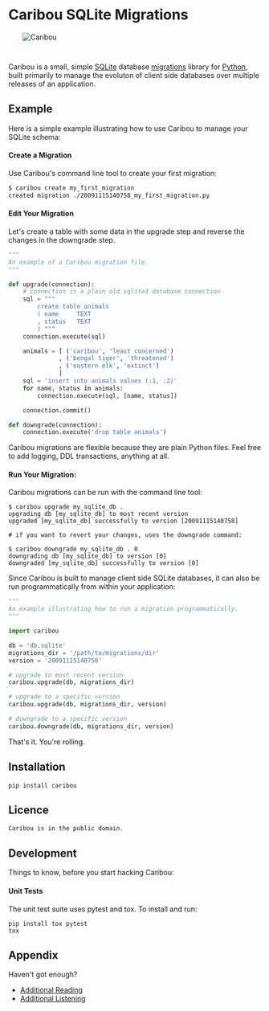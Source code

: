 Caribou SQLite Migrations
=========================

<div style="left: right; padding: 0px 0px 2em 2em">
    <img src="http://imgur.com/DySrz.jpg" alt="Caribou" />
</div>

Caribou is a small, simple [SQLite][sqlite] database [migrations][rails]
library for [Python][python], built primarily to manage the evoluton of client
side databases over multiple releases of an application.

  [rails]:http://guides.rubyonrails.org/migrations.html
  [python]: http://python.org/
  [sqlite]: https://sqlite.org/

Example
-------

Here is a simple example illustrating how to use Caribou to manage your SQLite
schema:

#### Create a Migration

Use Caribou's command line tool to create your first migration:

```bash
$ caribou create my_first_migration
created migration ./20091115140758_my_first_migration.py
```

#### Edit Your Migration

Let's create a table with some data in the upgrade step and reverse the changes
in the downgrade step.

```python
"""
An example of a Caribou migration file.
"""

def upgrade(connection):
    # connection is a plain old sqlite3 database connection
    sql = """
        create table animals
        ( name     TEXT
        , status   TEXT
        ) """
    connection.execute(sql)

    animals = [ ('caribou', 'least concerned')
              , ('bengal tiger', 'threatened')
              , ('eastern elk', 'extinct')
              ]
    sql = 'insert into animals values (:1, :2)'
    for name, status in animals:
        connection.execute(sql, [name, status])

    connection.commit()

def downgrade(connection):
    connection.execute('drop table animals')
```

Caribou migrations are flexible because they are plain Python files. Feel free
to add logging, DDL transactions, anything at all.

#### Run Your Migration:

Caribou migrations can be run with the command line tool:

```
$ caribou upgrade my_sqlite_db .
upgrading db [my_sqlite_db] to most recent version
upgraded [my_sqlite_db] successfully to version [20091115140758]

# if you want to revert your changes, uses the downgrade command:

$ caribou downgrade my_sqlite_db . 0
downgrading db [my_sqlite_db] to version [0]
downgraded [my_sqlite_db] successfully to version [0]
```

Since Caribou is built to manage client side SQLite databases, it can also be
run programmatically from within your application:

```python
"""
An example illustrating how to run a migration programmatically.
"""

import caribou

db = 'db.sqlite'
migrations_dir = '/path/to/migrations/dir'
version = '20091115140758'

# upgrade to most recent version
caribou.upgrade(db, migrations_dir)

# upgrade to a specific version
caribou.upgrade(db, migrations_dir, version)

# downgrade to a specific version
caribou.downgrade(db, migrations_dir, version)
```

That's it. You're rolling.

Installation
------------

    pip install caribou

Licence
--------

    Caribou is in the public domain.

Development
-----------

Things to know, before you start hacking Caribou:

#### Unit Tests

The unit test suite uses pytest and tox. To install and run:

    pip install tox pytest
    tox

Appendix
--------

Haven't got enough?

* [Additional Reading][migration]
* [Additional Listening][music]

[migration]: http://en.wikipedia.org/wiki/Caribou#Migration
[music]: http://www.myspace.com/cariboumanitoba

